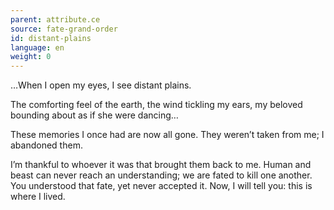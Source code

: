 ```yaml
---
parent: attribute.ce
source: fate-grand-order
id: distant-plains
language: en
weight: 0
---
```


…When I open my eyes, I see distant plains.

The comforting feel of the earth, the wind tickling my ears, my beloved bounding about as if she were dancing…

These memories I once had are now all gone.
They weren’t taken from me; I abandoned them.

I’m thankful to whoever it was that brought them back to me.
Human and beast can never reach an understanding; we are fated to kill one another.
You understood that fate, yet never accepted it.
Now, I will tell you: this is where I lived.
